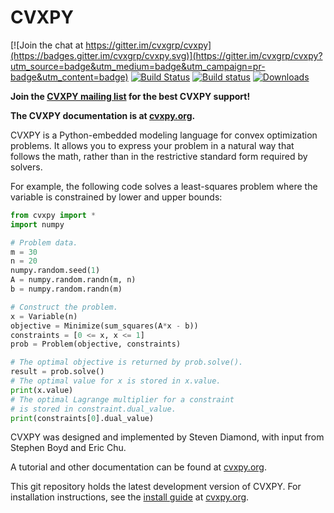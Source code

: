 CVXPY
=====================

[![Join the chat at https://gitter.im/cvxgrp/cvxpy](https://badges.gitter.im/cvxgrp/cvxpy.svg)](https://gitter.im/cvxgrp/cvxpy?utm_source=badge&utm_medium=badge&utm_campaign=pr-badge&utm_content=badge)
[![Build Status](https://travis-ci.org/cvxgrp/cvxpy.png?branch=master)](https://travis-ci.org/cvxgrp/cvxpy)
[![Build status](https://ci.appveyor.com/api/projects/status/jo7tkvc58c3hgfd7?svg=true)](https://ci.appveyor.com/project/StevenDiamond/cvxpy)
[![Downloads](https://img.shields.io/pypi/dm/cvxpy.svg)](https://pypi.python.org/pypi/cvxpy)

**Join the [CVXPY mailing list](https://groups.google.com/forum/#!forum/cvxpy) for the best CVXPY support!**

**The CVXPY documentation is at [cvxpy.org](http://www.cvxpy.org/).**

CVXPY is a Python-embedded modeling language for convex optimization problems. It allows you to express your problem in a natural way that follows the math, rather than in the restrictive standard form required by solvers.

For example, the following code solves a least-squares problem where the variable is constrained by lower and upper bounds:

```python
from cvxpy import *
import numpy

# Problem data.
m = 30
n = 20
numpy.random.seed(1)
A = numpy.random.randn(m, n)
b = numpy.random.randn(m)

# Construct the problem.
x = Variable(n)
objective = Minimize(sum_squares(A*x - b))
constraints = [0 <= x, x <= 1]
prob = Problem(objective, constraints)

# The optimal objective is returned by prob.solve().
result = prob.solve()
# The optimal value for x is stored in x.value.
print(x.value)
# The optimal Lagrange multiplier for a constraint
# is stored in constraint.dual_value.
print(constraints[0].dual_value)
```

CVXPY was designed and implemented by Steven Diamond, with input from Stephen Boyd and Eric Chu.

A tutorial and other documentation can be found at [cvxpy.org](http://www.cvxpy.org/).

This git repository holds the latest development version of CVXPY. For installation instructions, see the [install guide](http://www.cvxpy.org/en/latest/install/index.html) at [cvxpy.org](http://www.cvxpy.org/).
